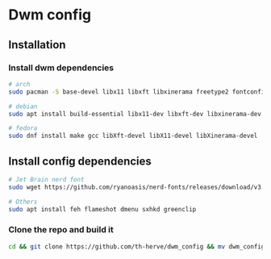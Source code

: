 # Dwm config
## Installation

### Install dwm dependencies
```bash
# arch
sudo pacman -S base-devel libx11 libxft libxinerama freetype2 fontconfig

# debian
sudo apt install build-essential libx11-dev libxft-dev libxinerama-dev libfreetype6-dev libfontconfig1-dev

# fedora
sudo dnf install make gcc libXft-devel libX11-devel libXinerama-devel
```
## Install config dependencies

```bash
# Jet Brain nerd font
sudo wget https://github.com/ryanoasis/nerd-fonts/releases/download/v3.1.1/JetBrainsMono.zip && sudo unzip JetBrainsMono.zip -d /usr/share/fonts && rm -f JetBrainsMono.zip

# Others
sudo apt install feh flameshot dmenu sxhkd greenclip
```
### Clone the repo and build it

```bash
cd && git clone https://github.com/th-herve/dwm_config && mv dwm_config .dwm && cd .dwm && sudo ./make.sh
```
